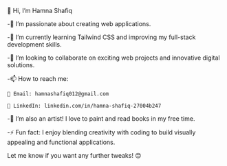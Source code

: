 👋 Hi, I’m Hamna Shafiq


-👀 I’m passionate about creating web applications.

-🌱 I’m currently learning Tailwind CSS and improving my full-stack development skills.

-💞️ I’m looking to collaborate on exciting web projects and innovative digital solutions.

-📫 How to reach me:

    📧 Email: hamnashafiq012@gmail.com
    
    🔗 LinkedIn: linkedin.com/in/hamna-shafiq-27004b247
    
-🎨 I’m also an artist! I love to paint and read books in my free time.

-⚡ Fun fact: I enjoy blending creativity with coding to build visually appealing and functional applications.


Let me know if you want any further tweaks! 😊
